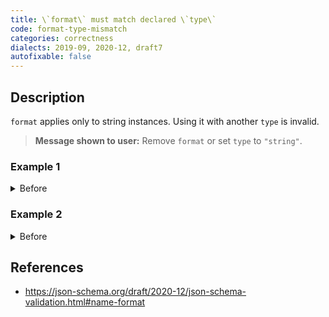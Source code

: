 ```yaml
---
title: \`format\` must match declared \`type\`
code: format-type-mismatch
categories: correctness
dialects: 2019-09, 2020-12, draft7
autofixable: false
---
```


## Description
`format` applies only to string instances. Using it with another `type` is invalid.

> **Message shown to user:**
> Remove `format` or set `type` to `"string"`.

### Example 1
<details><summary>Before</summary>

```json
{
  "$schema": "https://json-schema.org/draft/2020-12/schema",
  "type": "integer",
  "format": "uuid"
}
```
</details>

### Example 2
<details><summary>Before</summary>

```json
{
  "$schema": "https://json-schema.org/draft/2020-12/schema",
  "type": [
    "integer",
    "boolean"
  ],
  "format": "email"
}
```
</details>

## References
* <https://json-schema.org/draft/2020-12/json-schema-validation.html#name-format>
